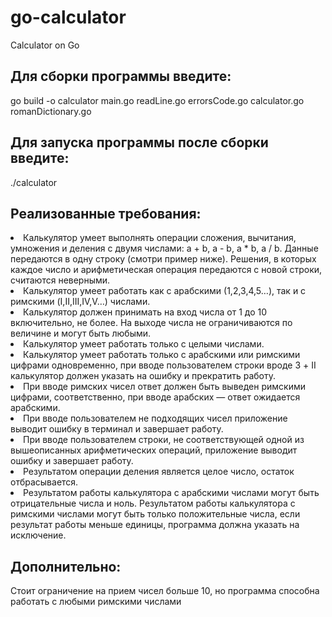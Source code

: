 # go-calculator
Calculator on Go
## Для сборки программы введите:
go build -o calculator main.go readLine.go errorsCode.go calculator.go romanDictionary.go

## Для запуска программы после сборки введите:

./calculator

## Реализованные требования:
<li>Калькулятор умеет выполнять операции сложения, вычитания, умножения и деления с двумя числами: a + b, a - b, a * b, a / b. Данные передаются в одну строку (смотри пример ниже). Решения, в которых каждое число и арифметическая операция передаются с новой строки, считаются неверными.</li>

<li>Калькулятор умеет работать как с арабскими (1,2,3,4,5…), так и с римскими (I,II,III,IV,V…) числами.</li>

<li>Калькулятор должен принимать на вход числа от 1 до 10 включительно, не более. На выходе числа не ограничиваются по величине и могут быть любыми.</li>

<li>Калькулятор умеет работать только с целыми числами.</li>

<li>Калькулятор умеет работать только с арабскими или римскими цифрами одновременно, при вводе пользователем строки вроде 3 + II калькулятор должен указать на ошибку и прекратить работу.</li>

<li>При вводе римских чисел ответ должен быть выведен римскими цифрами, соответственно, при вводе арабских — ответ ожидается арабскими.</li>

<li> При вводе пользователем не подходящих чисел приложение выводит ошибку в терминал и завершает работу.</li>

<li> При вводе пользователем строки, не соответствующей одной из вышеописанных арифметических операций, приложение выводит ошибку и завершает работу.</li>

<li> Результатом операции деления является целое число, остаток отбрасывается. </li>

<li> Результатом работы калькулятора с арабскими числами могут быть отрицательные числа и ноль. Результатом работы калькулятора с римскими числами могут быть только положительные числа, если результат работы меньше единицы, программа должна указать на исключение.</li>

## Дополнительно:
Стоит ограничение на прием чисел больше 10, но программа способна работать с любыми римскими числами
